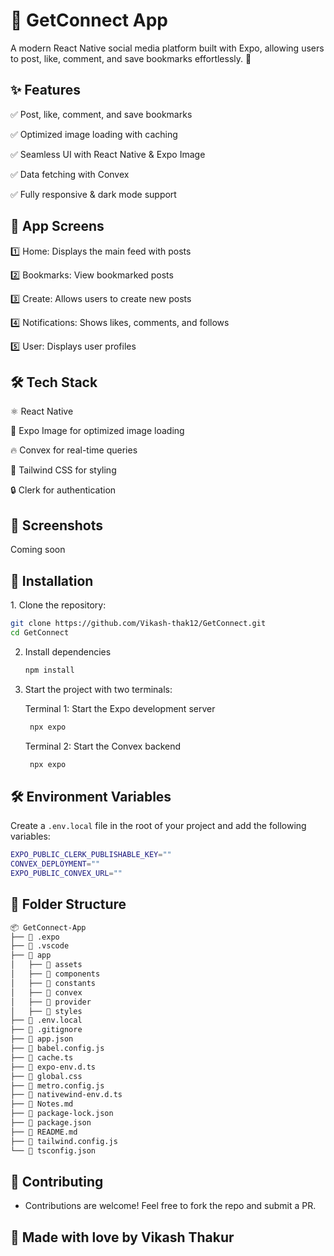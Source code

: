# 📌 GetConnect App

A modern React Native social media platform built with Expo, allowing users to post, like, comment, and save bookmarks effortlessly. 🚀  

## ✨ Features  

✅ Post, like, comment, and save bookmarks

✅ Optimized image loading with caching

✅ Seamless UI with React Native & Expo Image

✅ Data fetching with Convex

✅ Fully responsive & dark mode support  

## 📱 App Screens

1️⃣ Home: Displays the main feed with posts

2️⃣ Bookmarks: View bookmarked posts

3️⃣ Create: Allows users to create new posts

4️⃣ Notifications: Shows likes, comments, and follows

5️⃣ User: Displays user profiles


## 🛠 Tech Stack  

⚛ React Native

🎨 Expo Image for optimized image loading

🔥 Convex for real-time queries

🌈 Tailwind CSS for styling

🔒 Clerk for authentication 

## 📸 Screenshots  

Coming soon

## 🚀 Installation  

1️. Clone the repository:  
```bash
git clone https://github.com/Vikash-thak12/GetConnect.git
cd GetConnect
```

2. Install dependencies

   ```bash
   npm install
   ```

3. Start the project with two terminals:
   
   Terminal 1: Start the Expo development server
   ```bash
    npx expo 
   ```
   Terminal 2: Start the Convex backend
   ```bash
    npx expo 
   ```
## 🛠 Environment Variables  

Create a `.env.local` file in the root of your project and add the following variables:  

```bash
EXPO_PUBLIC_CLERK_PUBLISHABLE_KEY=""
CONVEX_DEPLOYMENT=""
EXPO_PUBLIC_CONVEX_URL=""
```

## 📄 Folder Structure
   ```bash
   📦 GetConnect-App
   ├── 📂 .expo
   ├── 📂 .vscode
   ├── 📂 app
   │   ├── 📂 assets
   │   ├── 📂 components
   │   ├── 📂 constants
   │   ├── 📂 convex
   │   ├── 📂 provider
   │   ├── 📂 styles
   ├── 📄 .env.local
   ├── 📄 .gitignore
   ├── 📄 app.json
   ├── 📄 babel.config.js
   ├── 📄 cache.ts
   ├── 📄 expo-env.d.ts
   ├── 📄 global.css
   ├── 📄 metro.config.js
   ├── 📄 nativewind-env.d.ts
   ├── 📄 Notes.md
   ├── 📄 package-lock.json
   ├── 📄 package.json
   ├── 📄 README.md
   ├── 📄 tailwind.config.js
   └── 📄 tsconfig.json
   ```
## 🙌 Contributing
- Contributions are welcome! Feel free to fork the repo and submit a PR. 

## 💙 Made with love by Vikash Thakur
